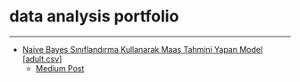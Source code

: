 # data analysis portfolio



----------------------------------------------------------------------------
* [Naive Bayes Sınıflandırma Kullanarak Maaş Tahmini Yapan Model [adult.csv]](https://github.com/buraksenol/ML-Adventures/tree/master/Naive%20Bayes%20S%C4%B1n%C4%B1fland%C4%B1rma%20%C4%B0le%20Maa%C5%9F%20Tahmini%20%5Badult.csv%5D)
  * [Medium Post](https://medium.com/@brksenol59/naive-bayes-s%C4%B1n%C4%B1fland%C4%B1rma-kullanarak-maa%C5%9F-tahmininde-bulunan-machine-learning-modeli-olu%C5%9Ftural%C4%B1m-42fb6146688f)
